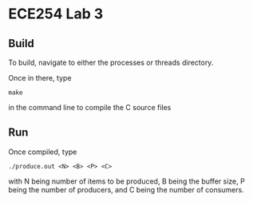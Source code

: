 # ECE254 Lab 3

## Build

To build, navigate to either the processes or threads directory.

Once in there, type 

```
make
```

in the command line to compile the C source files

## Run

Once compiled, type

```
./produce.out <N> <B> <P> <C>
```

with N being number of items to be produced, B being the buffer size, P being the number of producers, and C being the number of consumers.
